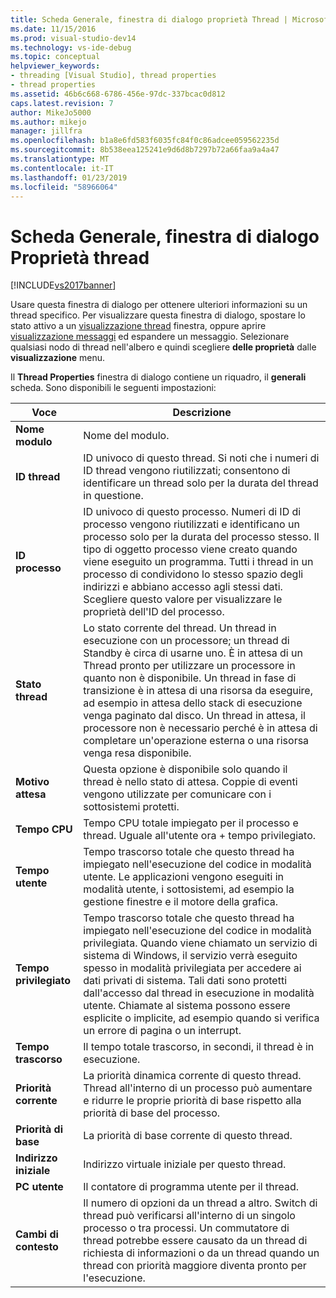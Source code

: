 ```yaml
---
title: Scheda Generale, finestra di dialogo proprietà Thread | Microsoft Docs
ms.date: 11/15/2016
ms.prod: visual-studio-dev14
ms.technology: vs-ide-debug
ms.topic: conceptual
helpviewer_keywords:
- threading [Visual Studio], thread properties
- thread properties
ms.assetid: 46b6c668-6786-456e-97dc-337bcac0d812
caps.latest.revision: 7
author: MikeJo5000
ms.author: mikejo
manager: jillfra
ms.openlocfilehash: b1a8e6fd583f6035fc84f0c86adcee059562235d
ms.sourcegitcommit: 8b538eea125241e9d6d8b7297b72a66faa9a4a47
ms.translationtype: MT
ms.contentlocale: it-IT
ms.lasthandoff: 01/23/2019
ms.locfileid: "58966064"
---
```

# <a name="general-tab-thread-properties-dialog-box"></a>Scheda Generale, finestra di dialogo Proprietà thread
[!INCLUDE[vs2017banner](../includes/vs2017banner.md)]

Usare questa finestra di dialogo per ottenere ulteriori informazioni su un thread specifico. Per visualizzare questa finestra di dialogo, spostare lo stato attivo a un [visualizzazione thread](../debugger/threads-view.md) finestra, oppure aprire [visualizzazione messaggi](../debugger/messages-view.md) ed espandere un messaggio. Selezionare qualsiasi nodo di thread nell'albero e quindi scegliere **delle proprietà** dalle **visualizzazione** menu.  
  
 Il **Thread Properties** finestra di dialogo contiene un riquadro, il **generali** scheda. Sono disponibili le seguenti impostazioni:  
  
|Voce|Descrizione|  
|-----------|-----------------|  
|**Nome modulo**|Nome del modulo.|  
|**ID thread**|ID univoco di questo thread. Si noti che i numeri di ID thread vengono riutilizzati; consentono di identificare un thread solo per la durata del thread in questione.|  
|**ID processo**|ID univoco di questo processo. Numeri di ID di processo vengono riutilizzati e identificano un processo solo per la durata del processo stesso. Il tipo di oggetto processo viene creato quando viene eseguito un programma. Tutti i thread in un processo di condividono lo stesso spazio degli indirizzi e abbiano accesso agli stessi dati. Scegliere questo valore per visualizzare le proprietà dell'ID del processo.|  
|**Stato thread**|Lo stato corrente del thread. Un thread in esecuzione con un processore; un thread di Standby è circa di usarne uno. È in attesa di un Thread pronto per utilizzare un processore in quanto non è disponibile. Un thread in fase di transizione è in attesa di una risorsa da eseguire, ad esempio in attesa dello stack di esecuzione venga paginato dal disco. Un thread in attesa, il processore non è necessario perché è in attesa di completare un'operazione esterna o una risorsa venga resa disponibile.|  
|**Motivo attesa**|Questa opzione è disponibile solo quando il thread è nello stato di attesa. Coppie di eventi vengono utilizzate per comunicare con i sottosistemi protetti.|  
|**Tempo CPU**|Tempo CPU totale impiegato per il processo e thread. Uguale all'utente ora + tempo privilegiato.|  
|**Tempo utente**|Tempo trascorso totale che questo thread ha impiegato nell'esecuzione del codice in modalità utente. Le applicazioni vengono eseguiti in modalità utente, i sottosistemi, ad esempio la gestione finestre e il motore della grafica.|  
|**Tempo privilegiato**|Tempo trascorso totale che questo thread ha impiegato nell'esecuzione del codice in modalità privilegiata. Quando viene chiamato un servizio di sistema di Windows, il servizio verrà eseguito spesso in modalità privilegiata per accedere ai dati privati di sistema. Tali dati sono protetti dall'accesso dal thread in esecuzione in modalità utente. Chiamate al sistema possono essere esplicite o implicite, ad esempio quando si verifica un errore di pagina o un interrupt.|  
|**Tempo trascorso**|Il tempo totale trascorso, in secondi, il thread è in esecuzione.|  
|**Priorità corrente**|La priorità dinamica corrente di questo thread. Thread all'interno di un processo può aumentare e ridurre le proprie priorità di base rispetto alla priorità di base del processo.|  
|**Priorità di base**|La priorità di base corrente di questo thread.|  
|**Indirizzo iniziale**|Indirizzo virtuale iniziale per questo thread.|  
|**PC utente**|Il contatore di programma utente per il thread.|  
|**Cambi di contesto**|Il numero di opzioni da un thread a altro. Switch di thread può verificarsi all'interno di un singolo processo o tra processi. Un commutatore di thread potrebbe essere causato da un thread di richiesta di informazioni o da un thread quando un thread con priorità maggiore diventa pronto per l'esecuzione.|
